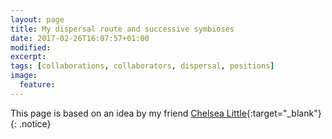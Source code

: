 ```yaml
---
layout: page
title: My dispersal route and successive symbioses
date: 2017-02-26T16:07:57+01:00
modified:
excerpt:
tags: [collaborations, collaborators, dispersal, positions]
image:
  feature:
---
```





This page is based on an idea by my friend [Chelsea Little](https://chelseajeanlittle.com/){:target="_blank"}
{: .notice}
